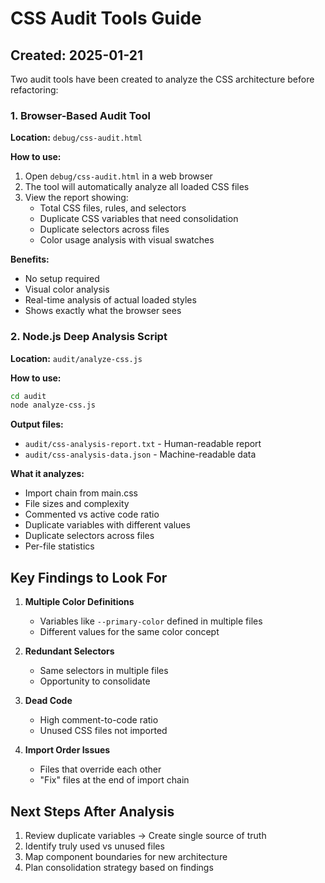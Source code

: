 # CSS Audit Tools Guide

## Created: 2025-01-21

Two audit tools have been created to analyze the CSS architecture before refactoring:

### 1. Browser-Based Audit Tool
**Location:** `debug/css-audit.html`

**How to use:**
1. Open `debug/css-audit.html` in a web browser
2. The tool will automatically analyze all loaded CSS files
3. View the report showing:
   - Total CSS files, rules, and selectors
   - Duplicate CSS variables that need consolidation
   - Duplicate selectors across files
   - Color usage analysis with visual swatches

**Benefits:**
- No setup required
- Visual color analysis
- Real-time analysis of actual loaded styles
- Shows exactly what the browser sees

### 2. Node.js Deep Analysis Script
**Location:** `audit/analyze-css.js`

**How to use:**
```bash
cd audit
node analyze-css.js
```

**Output files:**
- `audit/css-analysis-report.txt` - Human-readable report
- `audit/css-analysis-data.json` - Machine-readable data

**What it analyzes:**
- Import chain from main.css
- File sizes and complexity
- Commented vs active code ratio
- Duplicate variables with different values
- Duplicate selectors across files
- Per-file statistics

## Key Findings to Look For

1. **Multiple Color Definitions**
   - Variables like `--primary-color` defined in multiple files
   - Different values for the same color concept

2. **Redundant Selectors**
   - Same selectors in multiple files
   - Opportunity to consolidate

3. **Dead Code**
   - High comment-to-code ratio
   - Unused CSS files not imported

4. **Import Order Issues**
   - Files that override each other
   - "Fix" files at the end of import chain

## Next Steps After Analysis

1. Review duplicate variables → Create single source of truth
2. Identify truly used vs unused files
3. Map component boundaries for new architecture
4. Plan consolidation strategy based on findings